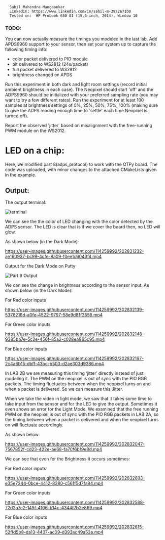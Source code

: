       Sahil Mahendra Mangaonkar
      LinkedIn: https://www.linkedin.com/in/sahil-m-39a2671b0
      Tested on:  HP Probook 650 G1 (15.6-inch, 2014), Window 10

### TODO:

You can now actually measure the timings you modeled in the last lab. Add APDS9960 support to your sensor, then set your system up to capture the following timing info:
- color packet delivered to PIO module
- bit delivered to WS2812 (24x/packet)
- full packet delivered to WS2812
- brightness changed on APDS

Run this experiment in both dark and light room settings (record initial ambient brightness in each case). The Neopixel should start 'off' and the ADPS9960 should be initialized with your preferred sampling rate (you may want to try a few different rates). Run the experiment for at least 100 samples at brightness settings of 0%, 25%, 50%, 75%, 100% (making sure to give the ADPS reading enough time to 'settle' each time Neopixel is turned off).

Report the observed 'jitter' based on misalignment with the free-running PWM module on the WS2012.
# LED on a chip: #

Here, we modified part 8(adps_protocol) to work with the QTPy board. The code was uploaded, with minor changes to the attached CMakeLists given in the example.

## Output: 

The output terminal:

![terminal](https://user-images.githubusercontent.com/73771085/202676764-cec2b402-1228-4e7f-b07a-ff19ff04246e.jpeg)

We can see the the color of LED changing with the color detected by the ADPS sensor. The LED is clear that is if we cover the board then, no LED will glow. 

As shown below (in the Dark Mode): 

https://user-images.githubusercontent.com/114259992/202831232-ae160937-bc99-4cfe-8a09-f0ee1c6043f4.mp4


Output for the Dark Mode on Putty 

![Part 9 Output](https://user-images.githubusercontent.com/114259992/202832718-803570e5-dadf-4805-b7a0-bffd34467d9f.jpeg)

We can see the change in brightness according to the sensor input. As shown below (in the Dark Mode):

For Red color inputs 

https://user-images.githubusercontent.com/114259992/202832139-5376218d-a0fe-4522-9797-58e9d81f3559.mp4

For Green color inputs 

https://user-images.githubusercontent.com/114259992/202832148-9385ba7e-5c2e-456f-85a2-c028ea965c95.mp4

For Blue color inputs

https://user-images.githubusercontent.com/114259992/202832167-2c4a6b15-dbff-43bc-b503-d2ae303d9386.mp4

In LAB 2B we are measuring this timing ‘jitter’ directly instead of just modeling it.
The PWM on the neopixel is out of sync with the PIO RGB packets. The timing fluctuates between when the neopixel turns on and when a packet is delivered. So we can measure this Jitter. 

When we take the video in light mode, we saw that it takes some time to take input from the sensor and for the LED to give the output. Sometimes it even shows an error for the Light Mode. 
We examined that the free running PWM on the neopixel is out of sync with the PIO RGB packets in LAB 2A, so the timing between when a packet is delivered and when the neopixel turns on will fluctuate accordingly.

As shown below: 

https://user-images.githubusercontent.com/114259992/202832047-7567852f-cd23-422e-ae68-fa70f6bf9e8d.mp4

We can see that even for the Brightness it occurs sometimes:

For Red color inputs 

https://user-images.githubusercontent.com/114259992/202832603-e35e7344-0bce-4412-8380-c561f5d7fa84.mp4

For Green color inputs 

https://user-images.githubusercontent.com/114259992/202832588-72d2a7c2-149f-4106-b14c-4344f7b2e869.mp4

For Blue color inputs 

https://user-images.githubusercontent.com/114259992/202832615-52ffd5b8-da13-4407-ac09-d393ac49a53a.mp4
